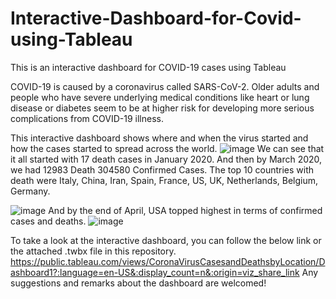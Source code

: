 # Interactive-Dashboard-for-Covid-using-Tableau
This is an interactive dashboard for COVID-19 cases using Tableau

COVID-19 is caused by a coronavirus called SARS-CoV-2. Older adults and people who have severe underlying medical conditions like heart or lung disease or diabetes seem to be at higher risk for developing more serious complications from COVID-19 illness. 

This interactive dashboard shows where and when the virus started and how the cases started to spread across the world.
![image](https://user-images.githubusercontent.com/47711486/132535543-b2f5c0af-b9ea-45d1-adac-04e6bfaa7728.png)
We can see that it all started with 17 death cases in January 2020.
And then by March 2020, we had 12983 Death 304580 Confirmed Cases. The top 10 countries with death were Italy, China, Iran, Spain, France, US, UK, Netherlands, Belgium, Germany.

![image](https://user-images.githubusercontent.com/47711486/132579882-53787c93-faa2-468d-9ae1-afe132eeb26e.png)
And by the end of April, USA topped highest in terms of confirmed cases and deaths.
![image](https://user-images.githubusercontent.com/47711486/132580033-7cd8aa71-594c-4d26-a504-79c6280c4916.png)

To take a look at the interactive dashboard, you can follow the below link or the attached .twbx file in this repository.
https://public.tableau.com/views/CoronaVirusCasesandDeathsbyLocation/Dashboard1?:language=en-US&:display_count=n&:origin=viz_share_link
Any suggestions and remarks about the dashboard are welcomed!
